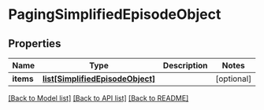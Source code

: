 # PagingSimplifiedEpisodeObject

## Properties
Name | Type | Description | Notes
------------ | ------------- | ------------- | -------------
**items** | [**list[SimplifiedEpisodeObject]**](SimplifiedEpisodeObject.md) |  | [optional] 

[[Back to Model list]](../README.md#documentation-for-models) [[Back to API list]](../README.md#documentation-for-api-endpoints) [[Back to README]](../README.md)

